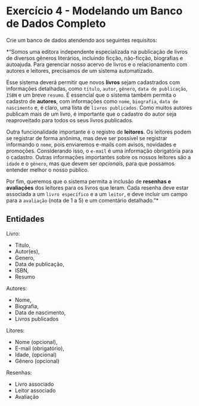 # Exercício 4 - Modelando um Banco de Dados Completo

Crie um banco de dados atendendo aos seguintes requisitos:

*“Somos uma editora independente especializada na publicação de livros de diversos gêneros literários, incluindo ficção, não-ficção, biografias e autoajuda. Para gerenciar nosso acervo de livros e o relacionamento com autores e leitores, precisamos de um sistema automatizado.

Esse sistema deverá permitir que novos **livros** sejam cadastrados com informações detalhadas, como `título`, `autor`, `gênero`, `data de publicação`, `ISBN` e um breve `resumo`. É essencial que o sistema também permita o cadastro de **autores**, com informações como `nome`, `biografia`, `data de nascimento` e, é claro, uma lista de `livros publicados`. Como muitos autores publicam mais de um livro, é importante que o cadastro do autor seja reaproveitado para todos os seus livros publicados.

Outra funcionalidade importante é o registro de **leitores**. Os leitores podem se registrar de forma anônima, mas deve ser possível se registrar informando o `nome`, pois enviaremos e-mails com avisos, novidades e promoções. Considerando isso, o `e-mail` é uma informação obrigatória para o cadastro. Outras informações importantes sobre os nossos leitores são a `idade` e o `gênero`, mas que devem ser *opcionais*, para que possamos entender melhor o nosso público.

Por fim, queremos que o sistema permita a inclusão de **resenhas e avaliações** dos leitores para os livros que leram. Cada resenha deve estar associada a um `livro específico` e a um `leitor`, e deve incluir um campo para a `avaliação` (nota de 1 a 5) e um comentário detalhado.”*

## Entidades
Livro:
- Titulo,
- Autor(es),
- Genero,
- Data de publicação,
- ISBN,
- Resumo

Autores:
- Nome,
- Biografia,
- Data de nascimento,
- Livros publicados

Litores:
- Nome (opcional),
- E-mail (obrigatório),
- Idade, (opcional)
- Gênero (opcional)

Resenhas:
- Livro associado
- Leitor associado
- Avaliação